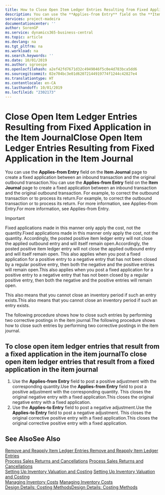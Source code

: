 ```yaml
---
title: How to Close Open Item Ledger Entries Resulting from Fixed Application in the Item Journal | Microsoft Docs
description: You can use the **Applies-from Entry** field on the **Item Journal** page to create a fixed application between an inbound transaction and the original outbound transaction. For example, to correct the outbound transaction or to process its return.
services: project-madeira
documentationcenter: ''
author: SorenGP
ms.service: dynamics365-business-central
ms.topic: article
ms.devlang: na
ms.tgt_pltfrm: na
ms.workload: na
ms.search.keywords: ''
ms.date: 10/01/2019
ms.author: sgroespe
ms.openlocfilehash: a2ef42fd7671d32c4949046f5c0e4d783bca5dd6
ms.sourcegitcommit: 02e704bc3e01d62072144919774f1244c42827e4
ms.translationtype: HT
ms.contentlocale: en-CA
ms.lasthandoff: 10/01/2019
ms.locfileid: "2302173"
---
```

# <a name="close-open-item-ledger-entries-resulting-from-fixed-application-in-the-item-journal"></a><span data-ttu-id="a8cb3-104">Close Open Item Ledger Entries Resulting from Fixed Application in the Item Journal</span><span class="sxs-lookup"><span data-stu-id="a8cb3-104">Close Open Item Ledger Entries Resulting from Fixed Application in the Item Journal</span></span>
<span data-ttu-id="a8cb3-105">You can use the **Applies-from Entry** field on the **Item Journal** page to create a fixed application between an inbound transaction and the original outbound transaction.</span><span class="sxs-lookup"><span data-stu-id="a8cb3-105">You can use the **Applies-from Entry** field on the **Item Journal** page to create a fixed application between an inbound transaction and the original outbound transaction.</span></span> <span data-ttu-id="a8cb3-106">For example, to correct the outbound transaction or to process its return.</span><span class="sxs-lookup"><span data-stu-id="a8cb3-106">For example, to correct the outbound transaction or to process its return.</span></span> <span data-ttu-id="a8cb3-107">For more information, see Applies-from Entry.</span><span class="sxs-lookup"><span data-stu-id="a8cb3-107">For more information, see Applies-from Entry.</span></span>  

> [!IMPORTANT]  
>  <span data-ttu-id="a8cb3-108">Fixed applications made in this manner only apply the cost, not the quantity.</span><span class="sxs-lookup"><span data-stu-id="a8cb3-108">Fixed applications made in this manner only apply the cost, not the quantity.</span></span> <span data-ttu-id="a8cb3-109">Accordingly, the posted positive item ledger entry will not close the applied outbound entry and will itself remain open.</span><span class="sxs-lookup"><span data-stu-id="a8cb3-109">Accordingly, the posted positive item ledger entry will not close the applied outbound entry and will itself remain open.</span></span> <span data-ttu-id="a8cb3-110">This also applies when you post a fixed application for a positive entry to a negative entry that has not been closed by a regular positive entry, then both the negative and the positive entries will remain open.</span><span class="sxs-lookup"><span data-stu-id="a8cb3-110">This also applies when you post a fixed application for a positive entry to a negative entry that has not been closed by a regular positive entry, then both the negative and the positive entries will remain open.</span></span>  
>   
>  <span data-ttu-id="a8cb3-111">This also means that you cannot close an inventory period if such an entry exists.</span><span class="sxs-lookup"><span data-stu-id="a8cb3-111">This also means that you cannot close an inventory period if such an entry exists.</span></span>  

<span data-ttu-id="a8cb3-112">The following procedure shows how to close such entries by performing two corrective postings in the item journal.</span><span class="sxs-lookup"><span data-stu-id="a8cb3-112">The following procedure shows how to close such entries by performing two corrective postings in the item journal.</span></span>  

## <a name="to-close-open-item-ledger-entries-that-result-from-a-fixed-application-in-the-item-journal"></a><span data-ttu-id="a8cb3-113">To close open item ledger entries that result from a fixed application in the item journal</span><span class="sxs-lookup"><span data-stu-id="a8cb3-113">To close open item ledger entries that result from a fixed application in the item journal</span></span>  

1.  <span data-ttu-id="a8cb3-114">Use the **Applies-from Entry** field to post a positive adjustment with the corresponding quantity.</span><span class="sxs-lookup"><span data-stu-id="a8cb3-114">Use the **Applies-from Entry** field to post a positive adjustment with the corresponding quantity.</span></span> <span data-ttu-id="a8cb3-115">This closes the original negative entry with a fixed application.</span><span class="sxs-lookup"><span data-stu-id="a8cb3-115">This closes the original negative entry with a fixed application.</span></span>  
2.  <span data-ttu-id="a8cb3-116">Use the **Applies-to Entry** field to post a negative adjustment.</span><span class="sxs-lookup"><span data-stu-id="a8cb3-116">Use the **Applies-to Entry** field to post a negative adjustment.</span></span> <span data-ttu-id="a8cb3-117">This closes the original corrective positive entry with a fixed application.</span><span class="sxs-lookup"><span data-stu-id="a8cb3-117">This closes the original corrective positive entry with a fixed application.</span></span>  

## <a name="see-also"></a><span data-ttu-id="a8cb3-118">See Also</span><span class="sxs-lookup"><span data-stu-id="a8cb3-118">See Also</span></span>  
[<span data-ttu-id="a8cb3-119"> Remove and Reapply Item Ledger Entries</span><span class="sxs-lookup"><span data-stu-id="a8cb3-119"> Remove and Reapply Item Ledger Entries</span></span>](finance-how-to-remove-and-reapply-item-entries.md)  
 <span data-ttu-id="a8cb3-120">[Process Sales Returns and Cancellations](sales-how-process-sales-returns-cancellations.md) </span><span class="sxs-lookup"><span data-stu-id="a8cb3-120">[Process Sales Returns and Cancellations](sales-how-process-sales-returns-cancellations.md) </span></span>  
 <span data-ttu-id="a8cb3-121">[Setting Up Inventory Valuation and Costing](finance-set-up-inventory-valuation-and-costing.md) </span><span class="sxs-lookup"><span data-stu-id="a8cb3-121">[Setting Up Inventory Valuation and Costing](finance-set-up-inventory-valuation-and-costing.md) </span></span>  
 <span data-ttu-id="a8cb3-122">[Managing Inventory Costs](finance-manage-inventory-costs.md) </span><span class="sxs-lookup"><span data-stu-id="a8cb3-122">[Managing Inventory Costs](finance-manage-inventory-costs.md) </span></span>  
 [<span data-ttu-id="a8cb3-123">Design Details: Costing Methods</span><span class="sxs-lookup"><span data-stu-id="a8cb3-123">Design Details: Costing Methods</span></span>](design-details-costing-methods.md)
